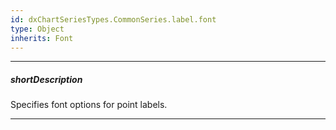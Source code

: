```yaml
---
id: dxChartSeriesTypes.CommonSeries.label.font
type: Object
inherits: Font
---
```

---
##### shortDescription
Specifies font options for point labels.

---
